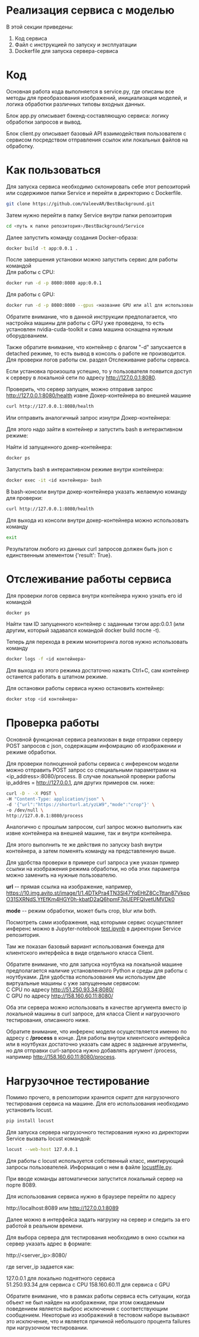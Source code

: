 # Реализация сервиса с моделью

В этой секции приведены:
1. Код сервиса
2. Файл с инструкцией по запуску и эксплуатации
3. Dockerfile для запуска сервера-сервиса

 # Код

 Основная работа кода выполняется в service.py, где описаны все методы для преобразования изображений, инициализация моделей, и логика обработки различных типовы входных данных.

 Блок app.py описывает бэкенд-составляющую сервиса: логику обработки запросов и вывод.

 Блок client.py описывает базовый API взаимодействия пользователя с сервисом посредством отправления ссылок или локальных файлов на обработку.

 # Как пользоваться

 Для запуска сервиса необходимо склонировать себе этот репозиторий или содержимое папки Service и перейти в директорию с Dockerfile.

 ```bash
 git clone https://github.com/ValeevAR/BestBackground.git
 ```

 Затем нужно перейти в папку Service внутри папки репозитория

 ```bash
 cd <путь к папке репозитория>/BestBackground/Service
 ```

 Далее запустить команду создания Docker-образа:

```bash
docker build -t app:0.0.1 .
```

После завершения установки можно запустить сервис для работы командой\
Для работы с CPU:

```bash
docker run -d -p 8080:8080 app:0.0.1
```

Для работы с GPU:
```bash
docker run -d -p 8080:8080 --gpus <название GPU или all для использования всех> app:0.0.1
```
Обратите внимание, что в данной инструкции предполагается, что настройка машины для работы с GPU уже проведена, то есть установлен nvidia-cuda-toolkit и сама машина оснащена нужным оборудованием.

Также обратите внимание, что контейнер с флагом "-d" запускается в detached режиме, то есть вывод в консоль о работе не производится. Для проверки логов работы см. раздел Отслеживание работы сервиса.

Если установка произошла успешно, то у пользователя появится доступ к серверу в локальной сети по адресу http://127.0.0.1:8080.

Проверить, что сервер запущен, можно отправив запрос http://127.0.0.1:8080/health извне Докер-контейнера во внешней машине

```bash
curl http://127.0.0.1:8080/health
```

Или отправить аналогичный запрос изнутри Докер-контейнера:

Для этого надо зайти в контейнер и запустить bash в интерактивном режиме:

Найти id запущенного докер-контейнера:

```bash
docker ps
```

Запустить bash в интерактивном режиме внутри контейнера:

```bash
docker exec -it <id контейнера> bash
```

В bash-консоли внутри докер-контейнера указать желаемую команду для проверки:

```bash
curl http://127.0.0.1:8080/health
```

Для выхода из консоли внутри докер-контейнера можно использовать команду 

```bash
exit
```

Результатом любого из данных curl запросов должен быть json с единственным элементом {'result': True}.

# Отслеживание работы сервиса

Для проверки логов сервиса внутри контейнера нужно узнать его id командой

```bash
docker ps
```

Найти там ID запущенного контейнер с заданным тэгом app:0.0.1 (или другим, который задавался командой docker build после -t).

Теперь для перехода в режим мониторинга логов нужно использовать команду

```bash
docker logs -f <id контейнера>
```

Для выхода из этого режима достаточно нажать Ctrl+C, сам контейнер останется работать в штатном режиме.

Для остановки работы сервиса нужно остановить контейнер:

```bash
docker stop <id контейнера>
```

# Проверка работы
Основной функционал сервиса реализован в виде отправки серверу POST запросов с json, содержащим инфомрацию об изображении и режиме обработки.

Для проверки полноценной работы сервиса с инференсом модели можно отправить POST запрос со специальными параметрами на <ip_address>:8080/process. В случае локальной проверки работы ip_addres = http://127.0.0.1, для других примеров см. ниже:

```bash
curl -D - -X POST \
-H "Content-Type: application/json" \
-d '{"url":"https://shorturl.at/yzLW9","mode":"crop"}' \
-o /dev/null \
http://127.0.0.1:8080/process
```

Аналогично с прошлым запросом, curl запрос можно выполнить как извне контейнера на внешней машине, так и внутри контейнера.

Для этого выполнить те же действия по запуску bash внутри контейнера, а затем поменять команду на представленную выше.

Для удобства проверки в примере curl запроса уже указан пример ссылки на изображения режима обработки, но оба этих параметра можно заменить на нужные пользователю.

**url** -- прямая ссылка на изображение, например, https://10.img.avito.st/image/1/1.4DTkPra4TN3Sl47YqEHtZ8CcTttan87VkppO31SXRNdS.YfEfKm4HGY0h-kbatD2aQ6hpmF7pUEPFQIvetUMVDk0

**mode** -- режим обработки, может быть crop, blur или both.

Посмотреть сами изображения, над которыми сервис осуществляет инференс можно в Jupyter-notebook [test.ipynb](test.ipynb) в директории Service репозитория.

Там же показан базовый вариант использования бэкенда для клиентского интерфейса в виде отдельного класса Client.

Обратите внимание, что для запуска ноутбука на локальной машине предполагается наличие установленного Python и среды для работы с ноутбуками.
Для удобства использования мы используем две виртуальные машины с уже запущенным сервисом:\
С CPU по адресу http://51.250.93.34:8080/ \
C GPU по адресу http://158.160.60.11:8080/ 

Оба эти сервера можно использовать в качестве аргумента вместо ip локальной машины в curl запросе, для класса Client и нагрузочного тестирования, описанного ниже. 

Обратите внимание, что инференс модели осуществляется именно по адресу с **/process** в конце. Для работы внутри клиентского интерфейса или в ноутбуках достаточно указать сам адрес в заданные агрументы, но для отправки curl-запроса нужно добавлять аргумент /process, например http://158.160.60.11:8080/process.

# Нагрузочное тестирование

Помимо прочего, в репозитории хранится скрипт для нагрузочного тестирования сервиса на машине. Для его использования необходимо установить locust.

```bash
pip install locust
```

Для запуска сервера нагрузочного тестирования нужно из директории Service вызвать locust командой:

```bash
locust --web-host 127.0.0.1
```
Для работы с locust используется собственный класс, имитирующий запросы пользователей. Информация о нем в файле [locustfile.py](locustfile.py).

При вводе команды автоматически запустится локальный сервер на порте 8089.

Для использования сервиса нужно в браузере перейти по адресу

http://localhost:8089 или http://127.0.0.1:8089

Далее можно в интерфейса задать нагрузку на сервер и следить за его работой в реальном времени.

Для выбора сервера для тестирования необходимо в окно ссылки на сервер указать адрес в формате:

http://<server_ip>:8080/

где server_ip задается как:

127.0.0.1 для локально поднятного сервиса \
51.250.93.34 для сервиса с CPU
158.160.60.11 для сервиса с GPU

Обратите внимание, что в рамках работы сервиса есть ситуации, когда объект не был найден на изображении, при этом ожидаемым поведением является выброс исключения с соответствующим сообщением. Некоторые из изображений в тестовом наборе вызывают это исключение, что и является причиной небольшого процента failures при нагрузочном тестировании.